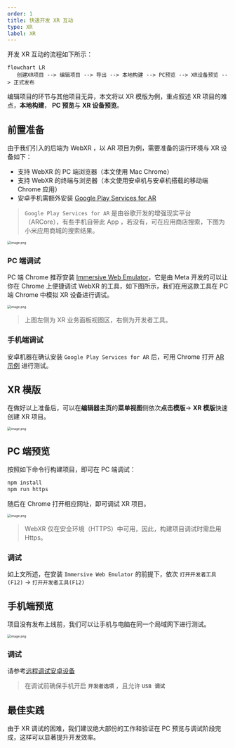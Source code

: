 ```yaml
---
order: 1
title: 快速开发 XR 互动
type: XR
label: XR
---
```


开发 XR 互动的流程如下所示：

```mermaid
flowchart LR
   创建XR项目 --> 编辑项目 --> 导出 --> 本地构建 --> PC预览 --> XR设备预览 --> 正式发布
```

编辑项目的环节与其他项目无异，本文将以 XR 模版为例，重点叙述 XR 项目的难点，**本地构建**， **PC 预览**与 **XR 设备预览**。

## 前置准备

由于我们引入的后端为 WebXR ，以 AR 项目为例，需要准备的运行环境与 XR 设备如下：

- 支持 WebXR 的 PC 端浏览器（本文使用 Mac Chrome）
- 支持 WebXR 的终端与浏览器（本文使用安卓机与安卓机搭载的移动端 Chrome 应用）
- 安卓手机需额外安装 [Google Play Services for AR](https://play.google.com/store/apps/details?id=com.google.ar.core&hl=en_US&pli=1)

> `Google Play Services for AR` 是由谷歌开发的增强现实平台（ARCore），有些手机自带此 App ，若没有，可在应用商店搜索，下图为小米应用商城的搜索结果。

<img src="https://mdn.alipayobjects.com/huamei_yo47yq/afts/img/A*1piTR6lx8T8AAAAAAAAAAAAADhuCAQ/original" alt="image.png" style="zoom:50%;" />

### PC 端调试

PC 端 Chrome 推荐安装 [Immersive Web Emulator](https://chromewebstore.google.com/detail/immersive-web-emulator/cgffilbpcibhmcfbgggfhfolhkfbhmik)，它是由 Meta 开发的可以让你在 Chrome 上便捷调试 WebXR 的工具，如下图所示，我们在用这款工具在 PC 端 Chrome 中模拟 XR 设备进行调试。

<img src="https://mdn.alipayobjects.com/huamei_yo47yq/afts/img/A*KR_rQq3sSY4AAAAAAAAAAAAADhuCAQ/original" alt="image.png" style="zoom:50%;" />

> 上图左侧为 XR 业务面板视图区，右侧为开发者工具。

### 手机端调试

安卓机器在确认安装 `Google Play Services for AR` 后，可用 Chrome 打开 [AR 示例](https://immersive-web.github.io/webxr-samples/immersive-ar-session.html) 进行测试。

## XR 模版

在做好以上准备后，可以在**编辑器主页**的**菜单视图**侧依次**点击模版**-> **XR 模版**快速创建 XR 项目。

<img src="https://mdn.alipayobjects.com/huamei_yo47yq/afts/img/A*du7MS4eTWkgAAAAAAAAAAAAADhuCAQ/original" alt="image.png" style="zoom:50%;" />

## PC 端预览

按照如下命令行构建项目，即可在 PC 端调试：

```bash
npm install
npm run https
```

随后在 Chrome 打开相应网址，即可调试 XR 项目。

<img src="https://mdn.alipayobjects.com/huamei_yo47yq/afts/img/A*4rqLS51t6DoAAAAAAAAAAAAADhuCAQ/original" alt="image.png" style="zoom:50%;" />

> WebXR 仅在安全环境（HTTPS）中可用，因此，构建项目调试时需启用 Https。

### 调试

如上文所述，在安装 `Immersive Web Emulator` 的前提下，依次 `打开开发者工具(F12)` -> `打开开发者工具(F12)`

## 手机端预览

项目没有发布上线前，我们可以让手机与电脑在同一个局域网下进行测试。

<img src="https://mdn.alipayobjects.com/huamei_yo47yq/afts/img/A*YGikQ6UhL5oAAAAAAAAAAAAADhuCAQ/original" alt="image.png" style="zoom:50%;" />

### 调试

请参考[远程调试安卓设备](https://developer.chrome.com/docs/devtools/remote-debugging?hl=zh-cn)

> 在调试前确保手机开启 **`开发者选项`** ，且允许 **`USB 调试`**

## 最佳实践

由于 XR 调试的困难，我们建议绝大部份的工作和验证在 PC 预览与调试阶段完成，这样可以显著提升开发效率。
